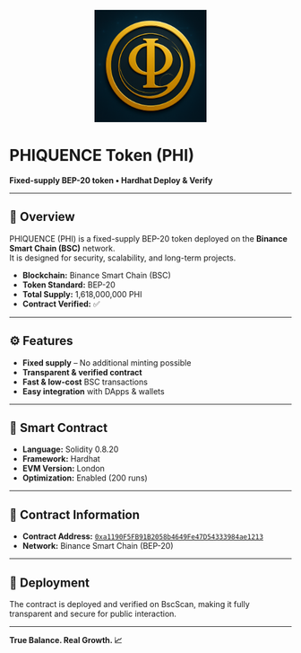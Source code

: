 <p align="center">
  <img src="logo.png" alt="PHI Token Logo" width="200">
</p>


# PHIQUENCE Token (PHI)

**Fixed-supply BEP-20 token • Hardhat Deploy & Verify**

---

## 📌 Overview

PHIQUENCE (PHI) is a fixed-supply BEP-20 token deployed on the **Binance Smart Chain (BSC)** network.  
It is designed for security, scalability, and long-term projects.

- **Blockchain:** Binance Smart Chain (BSC)  
- **Token Standard:** BEP-20  
- **Total Supply:** 1,618,000,000 PHI  
- **Contract Verified:** ✅  

---

## ⚙️ Features

- **Fixed supply** – No additional minting possible  
- **Transparent & verified contract**  
- **Fast & low-cost** BSC transactions  
- **Easy integration** with DApps & wallets  

---

## 📜 Smart Contract

- **Language:** Solidity 0.8.20  
- **Framework:** Hardhat  
- **EVM Version:** London  
- **Optimization:** Enabled (200 runs)  

---

## 🔗 Contract Information

- **Contract Address:** [`0xa1190F5FB91B2058b4649Fe47D54333984ae1213`](https://bscscan.com/token/0xa1190F5FB91B2058b4649Fe47D54333984ae1213)  
- **Network:** Binance Smart Chain (BEP-20)  

---

## 🚀 Deployment

The contract is deployed and verified on BscScan, making it fully transparent and secure for public interaction.

---

**True Balance. Real Growth. 📈**
